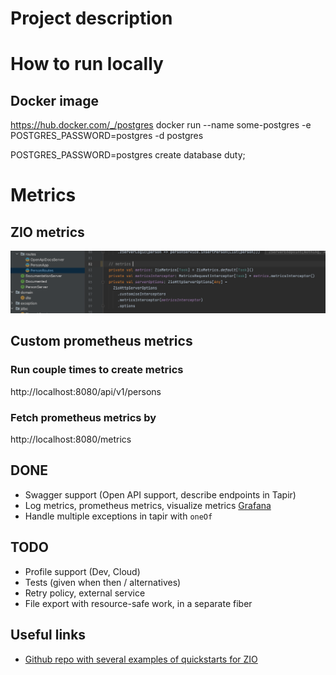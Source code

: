 
# Project description

# How to run locally

## Docker image

https://hub.docker.com/_/postgres
docker run --name some-postgres -e POSTGRES_PASSWORD=postgres -d postgres

POSTGRES_PASSWORD=postgres
create database duty;

# Metrics
## ZIO metrics
![img.png](img.png)

## Custom prometheus metrics

### Run couple times to create metrics
http://localhost:8080/api/v1/persons

### Fetch prometheus metrics by
http://localhost:8080/metrics


## DONE
* Swagger support (Open API support, describe endpoints in Tapir)
* Log metrics, prometheus metrics, visualize metrics [Grafana](https://zio.github.io/zio-zmx/docs/metrics/metrics_prometheus)
* Handle multiple exceptions in tapir with `oneOf` 

## TODO
* Profile support (Dev, Cloud)
* Tests (given when then / alternatives) 
* Retry policy, external service
* File export with resource-safe work, in a separate fiber

## Useful links
* [Github repo with several examples of quickstarts for ZIO](https://github.com/zio/zio-quickstarts)